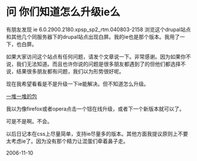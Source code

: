 # 问 你们知道怎么升级ie么

有朋友发现 ie 6.0.2900.2180.xpsp_sp2_rtm.040803-2158 浏览这个drupal站点和其他几个同服务器下的drupal站点出现白屏。我的ie也是那个版本。我用了一下，也白屏。

如果大家访问这个站点有任何问题，请发个文章说一下。非常感谢。因为如果你不说，我们无法知道。而且也许你说的问题是很多朋友都遇到了的但他们都选择不说，结果很多朋友都有问题，我们以为形势很好呢。

现在我希望看看是不是升级一下ie能解决。但不知道怎么升级。

[一堆一堆的包](http://www.microsoft.com/downloads/Browse.aspx?displaylang=zh-cn&categoryid=6)

我以为像firefox或者opera点击一个钮在线升级，或者下一个新版本就可以了。

可是不是啊。不会。

以后日记本在css上尽量简单，支持ie尽量多的版本。其他方面我提议原则上不要太考虑ie了。因为没有那个精力让混蛋们牵着鼻子走。



2006-11-10